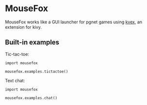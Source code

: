 # MouseFox

MouseFox works like a GUI launcher for pgnet games using
[kvex](https://github.com/ArielHorwitz/kvex), an extension for kivy.

## Built-in examples
Tic-tac-toe:
```python3
import mousefox

mousefox.examples.tictactoe()
```

Text chat:
```python3
import mousefox

mousefox.examples.chat()
```
